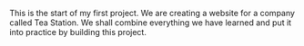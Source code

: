 This is the start of my first project. We are creating a website for a company called Tea Station. We shall combine everything we have learned and put it into practice by building this project.
